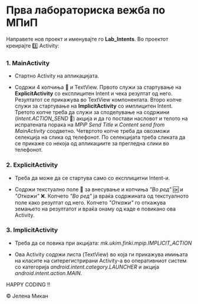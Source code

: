 # Прва лабораториска вежба по МПиП

Направете нов проект и именувајте го **Lab_Intents**. Во проектот креирајте :three: Activity:

### 1. MainActivity

- Стартно Activity на апликацијата.

- Содржи 4 копчиња :radio_button: и TextView. Првото служи за стартување на **ExplicitActivity** со експлицитен Intent и чека резултат од него. Резултатот се прикажува во TextView компонентата. Второ копче служи за стартување на **ImplicitActivity** со имплицитен Intent. Третото копче треба да служи за споделување на содржини (*Intent.ACTION_SEND* :email:) акција и да го постави насловот и телото на испратената порака на *MPiP Send Title* и *Content send from MainActivity* соодветно. Четвртото копче треба да овозможи селекција на слика од телефонот. По селекцијата треба сликата да се прикаже со некоја од апликациите за прегледна слики во телефонот.

### 2. ExplicitActivity

- Треба да може да се стартува само со експлицитни Intent-и. 

- Содржи текстуално поле :scroll: за внесување и копчиња *"Во ред"* :ok: и *"Откажи"* :x:. Копчето *"Во ред"* ја враќа содржината од текстуалното поле како резултат од него. Копчето *"Откажи"* го откажува земањето на резултатот и враќа онаму од каде е повикано ова Activity.

### 3. ImplicitActivity

- Треба да се повика при акцијата: *mk.ukim.finki.mpip.IMPLICIT_ACTION*

- Ова Activity содржи листа (TextView) во која ги прикажува имињата на класите на ситерегистрирани Activity-а во оперативниот систем со категорија *android.intent.category.LAUNCHER* и акција *android.intent.action.MAIN*.



HAPPY CODING :bangbang:


:copyright: Јелена Микан
